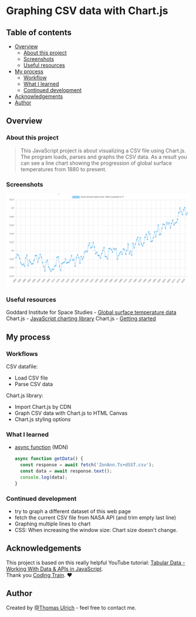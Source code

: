 # Graphing CSV data with Chart.js

## Table of contents

- [Overview](#overview)
  - [About this project](#about-this-project)
  - [Screenshots](#screenshots)
  - [Useful resources](#useful-resources)
- [My process](#my-process)
  - [Workflow](#workflow)
  - [What I learned](#what-i-learned)
  - [Continued development](#continued-development)
- [Acknowledgements](#acknowledgements)
- [Author](#author)

## Overview

### About this project

> This JavaScript project is about visualizing a CSV file using Chart.js. The program loads, parses and graphs the CSV data. As a result you can see a line chart showing the progression of global surface temperatures from 1880 to present.  

### Screenshots

![screenshot](./img/screenshot-1.PNG)

### Useful resources

Goddard Institute for Space Studies - [Global surface temperature data](https://data.giss.nasa.gov/gistemp/)  
Chart.js - [JavaScript charting library](https://www.chartjs.org/)
Chart.js - [Getting started](https://www.chartjs.org/docs/latest/getting-started/)

## My process

### Workflows

CSV datafile:

- Load CSV file
- Parse CSV data

Chart.js library:  

- Import Chart.js by CDN
- Graph CSV data with Chart.js to HTML Canvas
- Chart.js styling options

### What I learned

- [async function](https://developer.mozilla.org/en-US/docs/Web/JavaScript/Reference/Statements/async_function) (MDN)

  ```javascript
  async function getData() {
    const response = await fetch('ZonAnn.Ts+dSST.csv');
    const data = await response.text();
    console.log(data);
  }
  ```

### Continued development

- try to graph a different dataset of this web page
- fetch the current CSV file from NASA API (and trim empty last line)
- Graphing multiple lines to chart
- CSS: When increasing the window size: Chart size doesn't change.

## Acknowledgements

This project is based on this really helpful YouTube tutorial: [Tabular Data - Working With Data & APIs in JavaScript](https://www.youtube.com/watch?v=5-ptp9tRApM&list=PLRqwX-V7Uu6YxDKpFzf_2D84p0cyk4T7X&index=6).  
Thank you [Coding Train](https://www.youtube.com/@TheCodingTrain). :heart:

## Author

Created by [@Thomas Ulrich](https://github.com/TomUlrich) - feel free to contact me.
